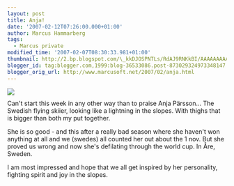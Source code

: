 ```yaml
---
layout: post
title: Anja!
date: '2007-02-12T07:26:00.000+01:00'
author: Marcus Hammarberg
tags:
  - Marcus private
modified_time: '2007-02-07T08:30:33.981+01:00'
thumbnail: http://2.bp.blogspot.com/\_kkDJOSPNTLs/RdAJ9RNKkBI/AAAAAAAAAE8/KhJQkbcaz4U/s72-c/anja.jpg
blogger_id: tag:blogger.com,1999:blog-36533086.post-873029324973348147
blogger_orig_url: http://www.marcusoft.net/2007/02/anja.html
---
```


[<img
src="http://2.bp.blogspot.com/_kkDJOSPNTLs/RdAJ9RNKkBI/AAAAAAAAAE8/KhJQkbcaz4U/s400/anja.jpg"
id="BLOGGER_PHOTO_ID_5030531731968135186"
style="DISPLAY: block; MARGIN: 0px auto 10px; CURSOR: hand; TEXT-ALIGN: center"
data-border="0" />](http://2.bp.blogspot.com/_kkDJOSPNTLs/RdAJ9RNKkBI/AAAAAAAAAE8/KhJQkbcaz4U/s1600-h/anja.jpg)
Can't start this week in any other way than to praise Anja Pärsson...
The Swedish flying skiier, looking like a lightning in the slopes. With
thighs that is bigger than both my put together.


<div>

<div>

She is so good - and this after a really bad season where she haven't
won anything at all and we (swedes) all counted her out about the 1 nov.
But she proved us wrong and now she's defilating through the world cup.
In Åre, Sweden.

</div>





<div>

I am most impressed and hope that we all get inspired by her
personality, fighting spirit and joy in the slopes.

</div>

</div>
